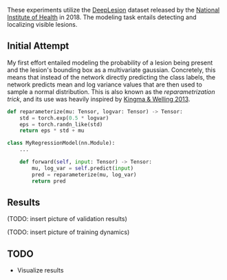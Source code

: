 These experiments utilize the [DeepLesion](https://nihcc.app.box.com/v/DeepLesion) dataset released by the [National Institute of Health](https://www.nih.gov/news-events/news-releases/nih-clinical-center-releases-dataset-32000-ct-images) in 2018. The modeling task entails detecting and localizing visible lesions.

## Initial Attempt
My first effort entailed modeling the probability of a lesion being present and the lesion's bounding box as a multivariate  gaussian. Concretely, this means that instead of the network directly predicting the class labels, the network predicts mean and log variance values that are then used to sample a normal distribution. This is also known as the *reparametrization trick*, and its use was heavily inspired by [Kingma & Welling 2013](https://arxiv.org/abs/1312.6114).

```python
def reparameterize(mu: Tensor, logvar: Tensor) -> Tensor:
    std = torch.exp(0.5 * logvar)
    eps = torch.randn_like(std)
    return eps * std + mu

class MyRegressionModel(nn.Module):
    ...

    def forward(self, input: Tensor) -> Tensor:
        mu, log_var = self.predict(input)
        pred = reparameterize(mu, log_var)
        return pred
```

## Results
(TODO: insert picture of validation results)

(TODO: insert picture of training dynamics)

## TODO
- Visualize results